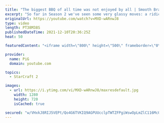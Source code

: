 ```yaml
---
title: "The biggest BBQ of all time was not enjoyed by all | Smooth Brain Auditions Season 2 Ep 2"
excerpt: "So far in Season 2 we've seen some very glassy moves: a ridiculously fast ultra nydus build, a brain-breaking proxy nydus with DTs, and some quick swarm host action! In Episode two, two more players will audition to show off their smooth (or wrinkly) brains.  0:00 Audition 4 20:20 Audition 5  HOW TO"
originalUrl: https://youtube.com/watch?v=MXD-wARnwJ8
type: video
length: PT38M38S
publishedDateTime: 2021-12-10T20:36:25Z
heat: 50

featuredContent: "<iframe width=\"800\" height=\"500\" frameborder=\"0\" src=\"https://www.youtube.com/embed/MXD-wARnwJ8\" allow=\"accelerometer; autoplay; encrypted-media; gyroscope; picture-in-picture\" allowfullscreen></iframe>"

provider:
  name: PiG
  domain: youtube.com

topics:
  - StarCraft 2

images:
  - url: https://i.ytimg.com/vi/MXD-wARnwJ8/maxresdefault.jpg
    width: 1280
    height: 720
    isCached: true

secured: "w/VHxkJ8RIJ5VEPt/Qo4G6TVKIQ9AGPUUcclpTWTZFPgiWswOpLmZlC116Mc0R6JBvaSEHQWSPlUJG3iGm1JcjAIYfw3LU5+IU8SzbSmIroU8OIbTdfiEjrBsiZ+XPUuaZcmuudI8Gf3hW043DdFYlbyWOzt5XLn6MhtY6/j0yXWA8Gx1tic1LI0r4HZlEe0PdyEp5KRCybGAsh4Vy8hIMN0IJUCUEn4xLlgqLk88L3UakVgzRCCxteKU6dIEQFA8O7z6LI7OlHVKRWRK7OWrrZcnrFx3xbD+fKJ17D1M6vKoDyVSe0D7gj3qk7prvUMPOXxpBzdb78I12iXux8ihR7ZRO6JDJYdOtCRt8MQ8jv3bJfkcEXQ4tGIqNNyASXoeIstv+cxB00HCYbx1VseapHdp5D8+EWnzz+Q29h9k1g=;b6F5edJJRbdtm9TS0b7e6g=="
---
```


